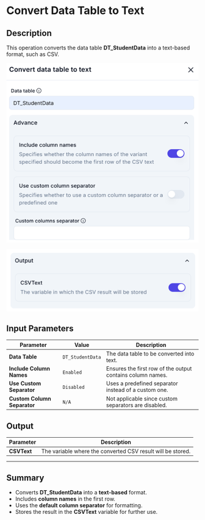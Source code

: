 # **Convert Data Table to Text**  

## **Description**  

This operation converts the data table **DT_StudentData** into a text-based format, such as CSV.  

![alt text](../../assests/workflow-logics/assests%20datatable/convert-data-table-to-text1.png)

![alt text](../../assests/workflow-logics/assests%20datatable/convert-data-table-to-text2.png)

## **Input Parameters**  

| Parameter                 | Value             | Description |
|---------------------------|------------------|-------------|
| **Data Table**            | `DT_StudentData`  | The data table to be converted into text. |
| **Include Column Names**  | `Enabled`         | Ensures the first row of the output contains column names. |
| **Use Custom Separator**  | `Disabled`        | Uses a predefined separator instead of a custom one. |
| **Custom Column Separator** | `N/A`          | Not applicable since custom separators are disabled. |

## **Output**  

| Parameter  | Description |
|------------|-------------|
| **CSVText** | The variable where the converted CSV result will be stored. |

---

## **Summary**  

- Converts **DT_StudentData** into a **text-based** format.  
- Includes **column names** in the first row.  
- Uses the **default column separator** for formatting.  
- Stores the result in the **CSVText** variable for further use.  
